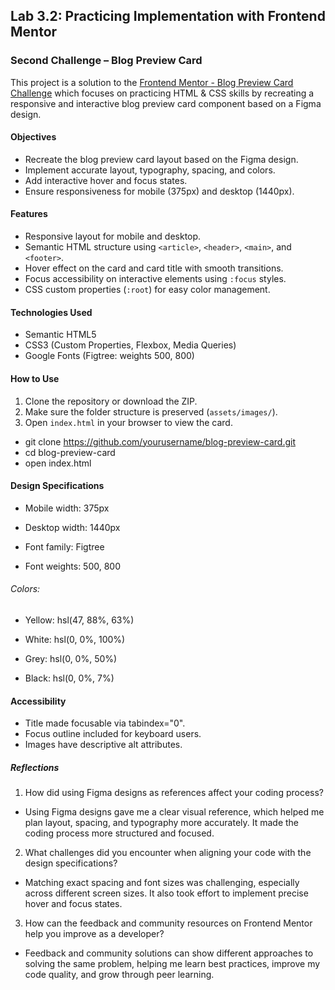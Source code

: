## Lab 3.2: Practicing Implementation with Frontend Mentor

### Second Challenge – Blog Preview Card

This project is a solution to the [Frontend Mentor - Blog Preview Card Challenge](https://www.frontendmentor.io/challenges/blog-preview-card-ckPaj01IcS) which focuses on practicing HTML & CSS skills by recreating a responsive and interactive blog preview card component based on a Figma design.

#### Objectives

- Recreate the blog preview card layout based on the Figma design.
- Implement accurate layout, typography, spacing, and colors.
- Add interactive hover and focus states.
- Ensure responsiveness for mobile (375px) and desktop (1440px).

#### Features

- Responsive layout for mobile and desktop.
- Semantic HTML structure using `<article>`, `<header>`, `<main>`, and `<footer>`.
- Hover effect on the card and card title with smooth transitions.
- Focus accessibility on interactive elements using `:focus` styles.
- CSS custom properties (`:root`) for easy color management.

#### Technologies Used

- Semantic HTML5
- CSS3 (Custom Properties, Flexbox, Media Queries)
- Google Fonts (Figtree: weights 500, 800)

#### How to Use

1. Clone the repository or download the ZIP.
2. Make sure the folder structure is preserved (`assets/images/`).
3. Open `index.html` in your browser to view the card.

- git clone https://github.com/yourusername/blog-preview-card.git
- cd blog-preview-card
- open index.html

#### Design Specifications
- Mobile width: 375px

- Desktop width: 1440px

- Font family: Figtree

- Font weights: 500, 800

###### Colors:

- Yellow: hsl(47, 88%, 63%)

- White: hsl(0, 0%, 100%)

- Grey: hsl(0, 0%, 50%)

- Black: hsl(0, 0%, 7%)

#### Accessibility
- Title made focusable via tabindex="0".
- Focus outline included for keyboard users.
- Images have descriptive alt attributes.

##### Reflections

1. How did using Figma designs as references affect your coding process?

- Using Figma designs gave me a clear visual reference, which helped me plan layout, spacing, and typography more accurately. It made the coding process more structured and focused.

2. What challenges did you encounter when aligning your code with the design specifications?
 
 - Matching exact spacing and font sizes was challenging, especially across different screen sizes. It also took effort to implement precise hover and focus states.

3. How can the feedback and community resources on Frontend Mentor help you improve as a developer?

- Feedback and community solutions can show different approaches to solving the same problem, helping me learn best practices, improve my code quality, and grow through peer learning.















